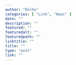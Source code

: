 ```yaml
---
author: "Rolha"
categories: [ "Link", "News" ]
date: ""
description: ""
featured: ""
featuredalt: ""
featuredpath: ""
linktitle: ""
title: ""
type: "post"
link: ""
---
```

